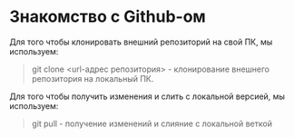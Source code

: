# Знакомство с Github-ом
Для того чтобы клонировать внешний репозиторий на свой ПК, мы используем:
> git clone <url-адрес репозитория>  - клонирование внешнего репозитория на локальный ПК.

Для того чтобы получить изменения и слить с локальной версией, мы используем:
> git pull - получение изменений и слияние с локальной веткой
